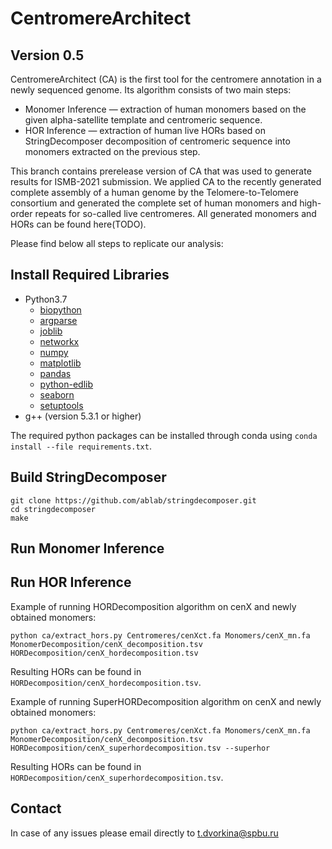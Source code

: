 
# CentromereArchitect

## Version 0.5

CentromereArchitect (CA) is the first tool for the centromere annotation in a newly sequenced genome. Its algorithm consists of two main steps: 
- Monomer Inference — extraction of human monomers based on the given alpha-satellite template and centromeric sequence.
- HOR Inference — extraction of human live HORs based on StringDecomposer decomposition of centromeric sequence into monomers extracted on the previous step.

This branch contains prerelease version of CA that was used to generate results for ISMB-2021 submission. 
We applied CA to the recently generated complete assembly of a human genome by the Telomere-to-Telomere consortium and generated the complete set of human monomers and high-order repeats for so-called live centromeres. 
All generated monomers and HORs can be found here(TODO).

Please find below all steps to replicate our analysis:

## Install Required Libraries
- Python3.7
    - [biopython](https://biopython.org/wiki/Download)
    - [argparse](https://pypi.org/project/argparse/)
    - [joblib](https://joblib.readthedocs.io/en/latest/installing.html)
    - [networkx](https://pypi.org/project/networkx)
    - [numpy](https://scipy.org/install.html)
    - [matplotlib](https://pypi.org/project/matplotlib/)
    - [pandas](https://pypi.org/project/pandas/)
    - [python-edlib](https://pypi.org/project/edlib/)
    - [seaborn](https://pypi.org/project/seaborn/)
    - [setuptools](https://pypi.org/project/setuptools/)
- g++ (version 5.3.1 or higher)

The required python packages can be installed through conda using ```conda install --file requirements.txt```.

## Build StringDecomposer

    git clone https://github.com/ablab/stringdecomposer.git
    cd stringdecomposer
    make

## Run Monomer Inference

## Run HOR Inference

Example of running HORDecomposition algorithm on cenX and newly obtained monomers:
```
python ca/extract_hors.py Centromeres/cenXct.fa Monomers/cenX_mn.fa MonomerDecomposition/cenX_decomposition.tsv HORDecomposition/cenX_hordecomposition.tsv
```
Resulting HORs can be found in ```HORDecomposition/cenX_hordecomposition.tsv```.

Example of running SuperHORDecomposition algorithm on cenX and newly obtained monomers:
```
python ca/extract_hors.py Centromeres/cenXct.fa Monomers/cenX_mn.fa MonomerDecomposition/cenX_decomposition.tsv HORDecomposition/cenX_superhordecomposition.tsv --superhor
```

Resulting HORs can be found in ```HORDecomposition/cenX_superhordecomposition.tsv```.


## Contact

In case of any issues please email directly to [t.dvorkina@spbu.ru](mailto:t.dvorkina@spbu.ru)
